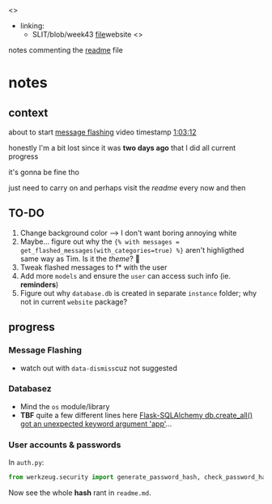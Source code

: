 <<OJALDRE>>
- linking:
    - SLIT/blob/week43 [file](/SLIT-projects/05-CODE_Programming/05-flask-build_website/)website
<<OJALDRE>>


notes commenting the [readme](readme.md) file


<!--jueves 27/10/2022-->
# notes

## context
about to start [message flashing](readme.md#message-flashing)
video timestamp [1:03:12](https://youtu.be/dam0GPOAvVI)


honestly I'm a bit lost since it was **two days ago** that I did all current progress

it's gonna be fine tho

just need to carry on and perhaps visit the *readme* every now and then
## TO-DO

1. Change background color --> I don't want boring annoying white 
2. Maybe... figure out why the `{% with messages = get_flashed_messages(with_categories=true) %}` aren't highligthed same way as Tim. Is it the *theme*? 🤔
3.  Tweak flashed messages to f* with the user
4. Add more `models` and ensure the `user` can access such info (ie. **reminders**)
5. Figure out why `database.db` is created in separate `instance` folder; why not in current `website` package?

## progress

### Message Flashing
- watch out with `data-dismiss`cuz not suggested


### Databasez
- Mind the `os` module/library
- **TBF** quite a few different lines here [Flask-SQLAlchemy db.create_all() got an unexpected keyword argument 'app'](https://stackoverflow.com/questions/73968584/flask-sqlalchemy-db-create-all-got-an-unexpected-keyword-argument-app)...

### User accounts & passwords

In `auth.py`:
```python
from werkzeug.security import generate_password_hash, check_password_hash
```

Now see the whole **hash** rant in `readme.md`.

